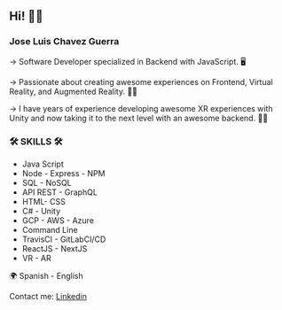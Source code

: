 ## Hi! 🤚🏼

### Jose Luis Chavez Guerra 

→  Software Developer specialized in Backend with JavaScript. 🖥

→  Passionate about creating awesome experiences on Frontend, Virtual Reality, and Augmented Reality. 💪🏻

→  I have years of experience developing awesome XR experiences with Unity and now taking it to the next level with an awesome backend. 👍🏼

### 🛠 SKILLS 🛠

- Java Script
- Node - Express - NPM
- SQL - NoSQL
- API REST - GraphQL
- HTML- CSS
- C# - Unity
- GCP - AWS - Azure
- Command Line
- TravisCI - GitLabCI/CD
- ReactJS - NextJS
- VR - AR

🌍 Spanish - English

Contact me: [Linkedin](https://www.linkedin.com/in/jose-luis-chavez/)
